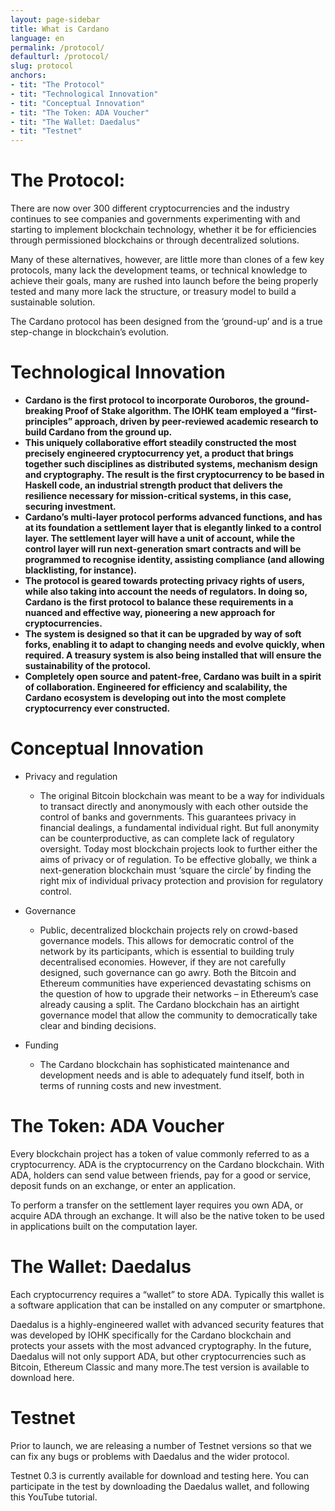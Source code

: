 ```yaml
---
layout: page-sidebar
title: What is Cardano
language: en
permalink: /protocol/
defaulturl: /protocol/
slug: protocol
anchors:
- tit: "The Protocol"
- tit: "Technological Innovation"
- tit: "Conceptual Innovation"
- tit: "The Token: ADA Voucher"
- tit: "The Wallet: Daedalus"
- tit: "Testnet"
---
```


# The Protocol:

There are now over 300 different cryptocurrencies and the industry continues to see companies and governments experimenting with and starting to implement blockchain technology, whether it be for efficiencies through permissioned blockchains or through decentralized solutions.

Many of these alternatives, however, are little more than clones of a few key protocols, many lack the development teams, or technical knowledge to achieve their goals, many are rushed into launch before the being properly tested and many more lack the structure, or treasury model to build a sustainable solution.

The Cardano protocol has been designed from the ‘ground-up’ and is a true step-change in blockchain’s evolution.

# Technological Innovation

* **Cardano is the first protocol to incorporate Ouroboros, the ground-breaking Proof of Stake algorithm. The IOHK team employed a “first-principles” approach, driven by peer-reviewed academic research to build Cardano from the ground up.**
* **This uniquely collaborative effort steadily constructed the most precisely engineered cryptocurrency yet, a product that brings together such disciplines as distributed systems, mechanism design and cryptography. The result is the first cryptocurrency to be based in Haskell code, an industrial strength product that delivers the resilience necessary for mission-critical systems, in this case, securing investment.**
* **Cardano’s multi-layer protocol performs advanced functions, and has at its foundation a settlement layer that is elegantly linked to a control layer. The settlement layer will have a unit of account, while the control layer will run next-generation smart contracts and will be programmed to recognise identity, assisting compliance (and allowing blacklisting, for instance).**
* **The protocol is geared towards protecting privacy rights of users, while also taking into account the needs of regulators. In doing so, Cardano is the first protocol to balance these requirements in a nuanced and effective way, pioneering a new approach for cryptocurrencies.**
* **The system is designed so that it can be upgraded by way of soft forks, enabling it to adapt to changing needs and evolve quickly, when required. A treasury system is also being installed that will ensure the sustainability of the protocol.**
* **Completely open source and patent-free, Cardano was built in a spirit of collaboration. Engineered for efficiency and scalability, the Cardano ecosystem is developing out into the most complete cryptocurrency ever constructed.**

# Conceptual Innovation

* Privacy and regulation
  * The original Bitcoin blockchain was meant to be a way for individuals to transact directly and anonymously with each other outside the control of banks and governments. This guarantees privacy in financial dealings, a fundamental individual right. But full anonymity can be counterproductive, as can complete lack of regulatory oversight. Today most blockchain projects look to further either the aims of privacy or of regulation. To be effective globally, we think a next-generation blockchain must ‘square the circle’ by finding the right mix of individual privacy protection and provision for regulatory control.

* Governance
  * Public, decentralized blockchain projects rely on crowd-based governance models. This allows for democratic control of the network by its participants, which is essential to building truly decentralised economies. However, if they are not carefully designed, such governance can go awry. Both the Bitcoin and Ethereum communities have experienced devastating schisms on the question of how to upgrade their networks – in Ethereum’s case already causing a split. The Cardano blockchain has an airtight governance model that allow the community to democratically take clear and binding decisions.

* Funding
  * The Cardano blockchain has sophisticated maintenance and development needs and is able to adequately fund itself, both in terms of running costs and new investment.

# The Token: ADA Voucher

Every blockchain project has a token of value commonly referred to as a cryptocurrency. ADA is the cryptocurrency on the Cardano blockchain. With ADA, holders can send value between friends, pay for a good or service, deposit funds on an exchange, or enter an application.
 
To perform a transfer on the settlement layer requires you own ADA, or acquire ADA through an exchange. It will also be the native token to be used in applications built on the computation layer.

# The Wallet: Daedalus
 
Each cryptocurrency requires a “wallet” to store ADA. Typically this wallet is a software application that can be installed on any computer or smartphone.

Daedalus is a highly-engineered wallet with advanced security features that was developed by IOHK specifically for the Cardano blockchain and protects your assets with the most advanced cryptography. In the future, Daedalus will not only support ADA, but other cryptocurrencies such as Bitcoin, Ethereum Classic and many more.The test version is available to download here.
 
# Testnet

Prior to launch, we are releasing a number of Testnet versions so that we can fix any bugs or problems with Daedalus and the wider protocol.

Testnet 0.3 is currently available for download and testing here. You can participate in the test by downloading the Daedalus wallet, and following this YouTube tutorial.
